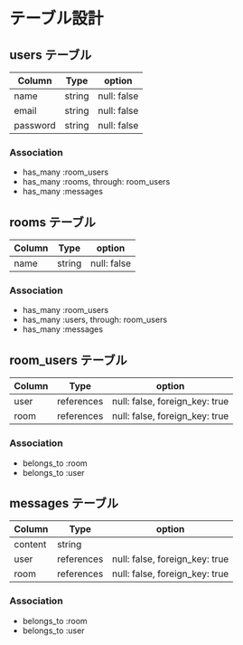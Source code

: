 # テーブル設計

## users テーブル

| Column    | Type    | option      |
| --------- | ------- | ----------- |
| name      | string  | null: false |
| email     | string  | null: false |
| password  | string  | null: false |

### Association

- has_many :room_users
- has_many :rooms, through: room_users
- has_many :messages

## rooms テーブル
| Column    | Type    | option      |
| --------- | ------- | ----------- |
| name      | string  | null: false |

### Association

- has_many :room_users
- has_many :users, through: room_users
- has_many :messages

## room_users テーブル
| Column    | Type        | option                         |
| --------- | ----------- | ------------------------------ |
| user      | references  | null: false, foreign_key: true |
| room      | references  | null: false, foreign_key: true |

### Association

- belongs_to :room
- belongs_to :user

## messages テーブル
| Column    | Type        | option                         |
| --------- | ----------- | ------------------------------ |
| content   | string      |                                |
| user      | references  | null: false, foreign_key: true |
| room      | references  | null: false, foreign_key: true |

### Association

- belongs_to :room
- belongs_to :user
